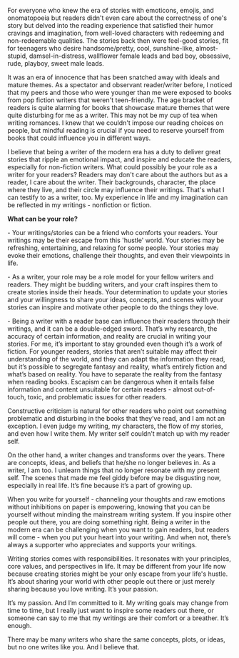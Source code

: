 For everyone who knew the era of stories with emoticons, emojis, and onomatopoeia but readers didn't even care about the correctness of one's story but delved into the reading experience that satisfied their humor cravings and imagination, from well-loved characters with redeeming and non-redeemable qualities. The stories back then were feel-good stories, fit for teenagers who desire handsome/pretty, cool, sunshine-like, almost-stupid, damsel-in-distress, wallflower female leads and bad boy, obsessive, rude, playboy, sweet male leads. 

It was an era of innocence that has been snatched away with ideals and mature themes. As a spectator and observant reader/writer before, I noticed that my peers and those who were younger than me were exposed to books from pop fiction writers that weren't teen-friendly. The age bracket of readers is quite alarming for books that showcase mature themes that were quite disturbing for me as a writer. This may not be my cup of tea when writing romances. I knew that we couldn't impose our reading choices on people, but mindful reading is crucial if you need to reserve yourself from books that could influence you in different ways. 

I believe that being a writer of the modern era has a duty to deliver great stories that ripple an emotional impact, and inspire and educate the readers, especially for non-fiction writers. What could possibly be your role as a writer for your readers? Readers may don't care about the authors but as a reader, I care about the writer. Their backgrounds, character, the place where they live, and their circle may influence their writings. That's what I can testify to as a writer, too. My experience in life and my imagination can be reflected in my writings \- nonfiction or fiction. 

**What can be your role?** 

\- Your writings/stories can be a friend who comforts your readers. Your writings may be their escape from this 'hustle' world. Your stories may be refreshing, entertaining, and relaxing for some people. Your stories may evoke their emotions, challenge their thoughts, and even their viewpoints in life. 

\- As a writer, your role may be a role model for your fellow writers and readers. They might be budding writers, and your craft inspires them to create stories inside their heads. Your determination to update your stories and your willingness to share your ideas, concepts, and scenes with your stories can inspire and motivate other people to do the things they love. 

\- Being a writer with a reader base can influence their readers through their writings, and it can be a double-edged sword. That’s why research, the accuracy of certain information, and reality are crucial in writing your stories. For me, it’s important to stay grounded even though it’s a work of fiction. For younger readers, stories that aren’t suitable may affect their understanding of the world, and they can adapt the information they read, but it’s possible to segregate fantasy and reality, what’s entirely fiction and what’s based on reality. You have to separate the reality from the fantasy when reading books. Escapism can be dangerous when it entails false information and content unsuitable for certain readers \- almost out-of-touch, toxic, and problematic issues for other readers. 

Constructive criticism is natural for other readers who point out something problematic and disturbing in the books that they’ve read, and I am not an exception. I even judge my writing, my characters, the flow of my stories, and even how I write them. My writer self couldn’t match up with my reader self. 

On the other hand, a writer changes and transforms over the years. There are concepts, ideas, and beliefs that he/she no longer believes in. As a writer, I am too. I unlearn things that no longer resonate with my present self. The scenes that made me feel giddy before may be disgusting now, especially in real life. It’s fine because it’s a part of growing up. 

When you write for yourself \- channeling your thoughts and raw emotions without inhibitions on paper is empowering, knowing that you can be yourself without minding the mainstream writing system. If you inspire other people out there, you are doing something right. Being a writer in the modern era can be challenging when you want to gain readers, but readers will come \- when you put your heart into your writing. And when not, there’s always a supporter who appreciates and supports your writings. 

Writing stories comes with responsibilities. It resonates with your principles, core values, and perspectives in life. It may be different from your life now because creating stories might be your only escape from your life's hustle. It’s about sharing your world with other people out there or just merely sharing because you love writing. It’s your passion. 

It’s my passion. And I’m committed to it. My writing goals may change from time to time, but I really just want to inspire some readers out there, or someone can say to me that my writings are their comfort or a breather. It’s enough. 

There may be many writers who share the same concepts, plots, or ideas, but no one writes like you. And I believe that. 